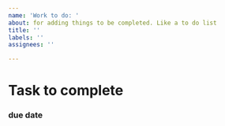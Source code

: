 ```yaml
---
name: 'Work to do: '
about: for adding things to be completed. Like a to do list
title: ''
labels: ''
assignees: ''

---
```


# Task to complete
### due date 
